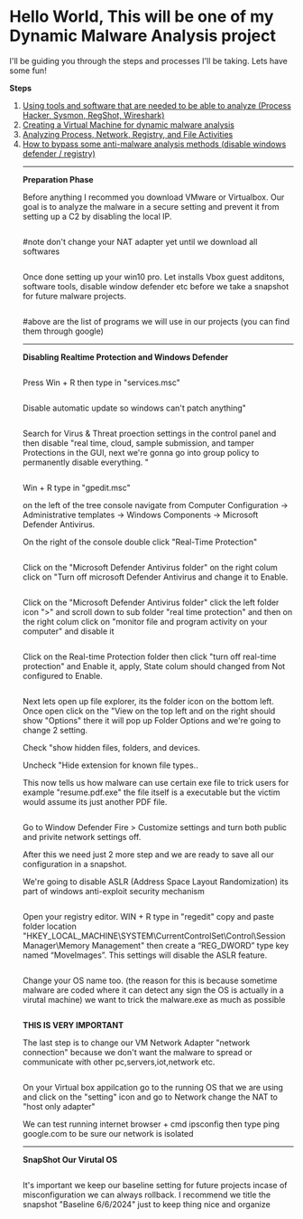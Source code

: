 # Hello World, This will be one of my Dynamic Malware Analysis project

I'll be guiding you through the steps and processes I'll be taking. Lets have some fun!

<p class="has-text-align-center"><strong>Steps</strong></p>

<!-- wp:group {"layout":{"type":"flex","orientation":"vertical"},"fontSize":"small"} -->
<div class="wp-block-group has-small-font-size"><!-- wp:list {"ordered":true} -->
<ol><!-- wp:list-item -->
<li><a href="#1">Using tools and software that are needed to be able to analyze (Process Hacker, Sysmon, RegShot, Wireshark)</a></li>
<!-- /wp:list-item -->

<!-- wp:list-item -->
<li><a href="#2">Creating a Virtual Machine for dynamic malware analysis</a></li>
<!-- /wp:list-item -->

<!-- wp:list-item -->
<li><a href="#3">Analyzing Process, Network, Registry, and File Activities</a></li>
<!-- /wp:list-item -->
<!-- wp:list-item -->
<li><a href="#4">How to bypass some anti-malware analysis methods (disable windows defender / registry) </a></li>
<!-- /wp:list-item -->

<!-- wp:separator -->
<hr class="wp-block-separator has-alpha-channel-opacity"/>
<!-- /wp:separator -->

<!-- wp:paragraph {"align":"center","backgroundColor":"pale-cyan-blue"} -->
<p class="has-text-align-center has-pale-cyan-blue-background-color has-background" id="1"><strong>Preparation Phase</strong></p>
<!-- /wp:paragraph -->

<!-- wp:paragraph -->
<p>Before anything I recommed you download VMware or Virtualbox. Our goal is to analyze the malware in a secure setting and prevent it from setting up a C2 by disabling the local IP. </p>
<!-- /wp:paragraph -->

<img src="https://github.com/TommyP702/TanPham/assets/169327735/939def7b-1f78-419d-8e1a-02f154cba8c8)" alt="" class="wp-image-5001"/></figure>

<p>#note don't change your NAT adapter yet until we download all softwares</p>

<img src="https://github.com/TommyP702/TanPham/assets/169327735/22d0a5a1-e0bd-4d72-b7bd-c74a6f7cdd37)" alt="" class="wp-image-5001"/></figure>

<!-- wp:paragraph -->
<p>Once done setting up your win10 pro. Let installs Vbox guest additons, software tools, disable window defender etc before we take a snapshot for future malware projects.</p>
<!-- /wp:paragraph -->

<img src="https://github.com/TommyP702/TanPham/assets/169327735/23c222d9-14b1-4990-8c85-62b031e03182" alt="" class="wp-image-5001"/>

<p>#above are the list of programs we will use in our projects (you can find them through google)</p>

<!-- wp:separator -->
<hr class="wp-block-separator has-alpha-channel-opacity"/>
<!-- /wp:separator -->

<!-- wp:paragraph {"align":"center","backgroundColor":"pale-cyan-blue"} -->
<p class="has-text-align-center has-pale-cyan-blue-background-color has-background" id="1"><strong>Disabling Realtime Protection and Windows Defender</strong></p>
<!-- /wp:paragraph -->

<img src="https://github.com/TommyP702/TanPham/assets/169327735/e52a3997-67b3-429f-a003-579541691865" alt="" class="wp-image-5001"/>

<!-- wp:paragraph -->
<p>Press Win + R then type in "services.msc"</p>
<!-- /wp:paragraph -->

<img src="https://github.com/TommyP702/TanPham/assets/169327735/eedb2016-051c-4593-a136-7a532e3d0414" alt="" class="wp-image-5001"/>

<p>Disable automatic update so windows can't patch anything"</p>

<img src="https://github.com/TommyP702/TanPham/assets/169327735/68ba69ab-e890-44e5-af42-75fbcee721c2" alt="" class="wp-image-5001"/>

<p>Search for Virus & Threat proection settings in the control panel and then disable "real time, cloud, sample submission, and tamper Protections in the GUI, next we're gonna go into group policy to permanently disable everything. "</p>

<img src="https://github.com/TommyP702/TanPham/assets/169327735/2cb4a232-e18d-41b4-8d5e-ddd6dec2bea5" alt="" class="wp-image-5001"/>

<p>Win + R type in "gpedit.msc"</p>
<p>on the left of the tree console navigate from Computer Configuration -> Administrative templates -> Windows Components -> Microsoft Defender Antivirus. </p>
<p>On the right of the console double click "Real-Time Protection"</p>

<img src="https://github.com/TommyP702/TanPham/assets/169327735/8fdf58cd-7008-46f7-a1da-270be54ee568" alt="" class="wp-image-5001"/>

<p>Click on the "Microsoft Defender Antivirus folder" on the right colum click on "Turn off microsoft Defender Antivirus and change it to Enable.</p>

<img src="https://github.com/TommyP702/TanPham/assets/169327735/7c09afc4-b1f1-4ab4-9734-171433bd5d65" alt="" class="wp-image-5001"/>

<p>Click on the "Microsoft Defender Antivirus folder" click the left folder icon ">" and scroll down to sub folder "real time protection" and then on the right colum click on "monitor file and program activity on your computer" and disable it </p>


<img src="https://github.com/TommyP702/TanPham/assets/169327735/f3f06cf3-e924-4d74-8211-ef0d5fadca5e" alt="" class="wp-image-5001"/>

<p>Click on the Real-time Protection folder then click "turn off real-time protection" and Enable it, apply, State colum should changed from Not configured to Enable.</p>

<img src="https://github.com/TommyP702/TanPham/assets/169327735/dd090947-d32f-449c-b6d9-a7418dd402af" alt="" class="wp-image-5001"/>
<p>Next lets open up file explorer, its the folder icon on the bottom left. Once open click on the "View on the top left and on the right should show "Options" there it will pop up Folder Options and we're going to change 2 setting.</p>

<p>Check "show hidden files, folders, and devices.</p>
<p>Uncheck "Hide extension for known file types..</p>

<p>This now tells us how malware can use certain exe file to trick users for example "resume.pdf.exe" the file itself is a executable but the victim would assume its just another PDF file.</p>

<img src="https://github.com/TommyP702/TanPham/assets/169327735/ccf55d4a-d62f-4544-b7db-7079bc9d998a" alt="" class="wp-image-5001"/>

<p>Go to Window Defender Fire > Customize settings and turn both public and privite network settings off.</p>

<p>After this we need just 2 more step and we are ready to save all our configuration in a snapshot.</p>
<p>We're going to disable ASLR (Address Space Layout Randomization) its part of windows anti-exploit security mechanism</p>

<img src="https://github.com/TommyP702/TanPham/assets/169327735/418317bd-abb3-4484-81b3-48aed70df0d7" alt="" class="wp-image-5001"/>

<p>Open your registry editor. WIN + R type in "regedit" copy and paste folder location "HKEY_LOCAL_MACHINE\SYSTEM\CurrentControlSet\Control\Session Manager\Memory Management" then create a “REG_DWORD” type key named “MoveImages”. This settings will disable the ASLR feature. </p>

<img src="https://github.com/TommyP702/TanPham/assets/169327735/418317bd-abb3-4484-81b3-48aed70df0d7" alt="" class="wp-image-5001"/>

<p>Change your OS name too. (the reason for this is because sometime malware are coded where it can detect any sign the OS is actually in a virutal machine) we want to trick the malware.exe as much as possible</p>
<img src="https://github.com/TommyP702/TanPham/assets/169327735/5c86128e-16dc-4ef9-95b2-8fb409135cce" alt="" class="wp-image-5001"/>

<p class="has-text-align-center has-pale-cyan-blue-background-color has-background" id="1"><strong>THIS IS VERY IMPORTANT</strong></p>

<p>The last step is to change our VM Network Adapter "network connection" because we don't want the malware to spread or communicate with other pc,servers,iot,network etc.</p>

<img src="https://github.com/TommyP702/TanPham/assets/169327735/cbdbb5f2-f470-4c35-a90e-9b62f5ea2052" alt="" class="wp-image-5001"/>

<p>On your Virtual box appilcation go to the running OS that we are using and click on the "setting" icon and go to Network change the NAT to "host only adapter"</p>

<p>We can test running internet browser + cmd ipsconfig then type ping google.com to be sure our network is isolated</p>


<!-- wp:separator -->
<hr class="wp-block-separator has-alpha-channel-opacity"/>
<!-- /wp:separator -->

<!-- wp:paragraph {"align":"center","backgroundColor":"pale-cyan-blue"} -->
<p class="has-text-align-center has-pale-cyan-blue-background-color has-background" id="1"><strong>SnapShot Our Virutal OS</strong></p>
<!-- /wp:paragraph -->

<img src="https://github.com/TommyP702/TanPham/assets/169327735/52981b50-8ed2-40c2-93f4-ea5cc3e3bdf9" alt="" class="wp-image-5001"/>

<p>It's important we keep our baseline setting for future projects incase of misconfiguration we can always rollback. I recommend we title the snapshot "Baseline 6/6/2024" just to keep thing nice and organize</p>

<img src="https://github.com/TommyP702/TanPham/assets/169327735/3eca012c-a95d-40a9-8f1b-cb37b5c6b731" alt="" class="wp-image-5001"/>

